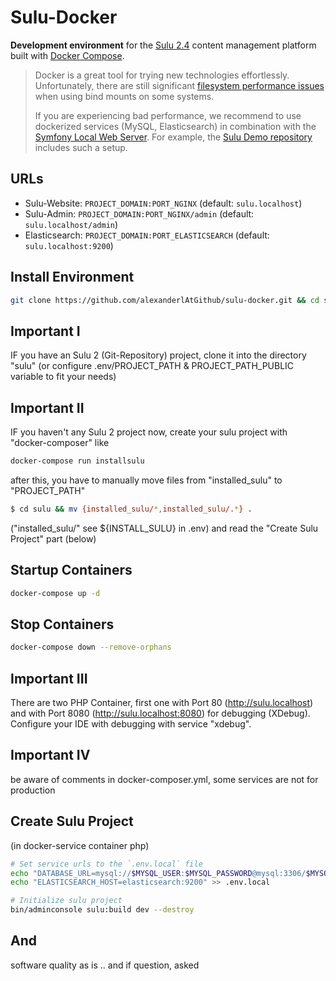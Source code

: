 # Sulu-Docker

**Development environment** for the [Sulu 2.4](https://sulu.io/) content management platform built with 
[Docker Compose](https://docs.docker.com/compose/).

> Docker is a great tool for trying new technologies effortlessly. Unfortunately, there are still significant
> [filesystem performance issues](https://github.com/docker/for-mac/issues/1592) when using bind mounts on some 
> systems. 
>
> If you are experiencing bad performance, we recommend to use dockerized services (MySQL, Elasticsearch) in
> combination with the [Symfony Local Web Server](https://symfony.com/doc/current/setup/symfony_server.html).
> For example, the [Sulu Demo repository](https://github.com/sulu/sulu-demo) includes such a setup.

## URLs

* Sulu-Website: `PROJECT_DOMAIN:PORT_NGINX` (default: `sulu.localhost`)
* Sulu-Admin: `PROJECT_DOMAIN:PORT_NGINX/admin` (default: `sulu.localhost/admin`)
* Elasticsearch: `PROJECT_DOMAIN:PORT_ELASTICSEARCH` (default: `sulu.localhost:9200`)

## Install Environment

```bash
git clone https://github.com/alexanderlAtGithub/sulu-docker.git && cd sulu-docker
```

## Important I 
IF you have an Sulu 2 (Git-Repository) project, clone it into the directory "sulu" (or configure .env/PROJECT_PATH & PROJECT_PATH_PUBLIC variable to fit your needs)

## Important II
IF you haven't any Sulu 2 project now, create your sulu project with "docker-composer" like
```bash
docker-compose run installsulu 
```
after this, you have to manually move files from "installed_sulu" to "PROJECT_PATH"
```bash
$ cd sulu && mv {installed_sulu/*,installed_sulu/.*} . 
```
("installed_sulu/" see ${INSTALL_SULU} in .env) and read the "Create Sulu Project" part (below)


## Startup Containers

```bash
docker-compose up -d
```

## Stop Containers

```bash
docker-compose down --remove-orphans
```

## Important III
There are two PHP Container, first one with Port 80 (http://sulu.localhost) and with Port 8080 (http://sulu.localhost:8080) for debugging (XDebug). Configure your IDE with debugging with service "xdebug".

## Important IV 
be aware of comments in docker-composer.yml, some services are not for production 

## Create Sulu Project

(in docker-service container php)
```bash
# Set service urls to the `.env.local` file
echo "DATABASE_URL=mysql://$MYSQL_USER:$MYSQL_PASSWORD@mysql:3306/$MYSQL_DATABASE" >> .env.local
echo "ELASTICSEARCH_HOST=elasticsearch:9200" >> .env.local

# Initialize sulu project
bin/adminconsole sulu:build dev --destroy
```

## And
software quality as is ..
and if question, asked

